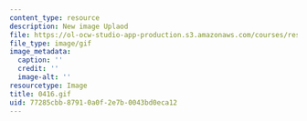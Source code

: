 ```yaml
---
content_type: resource
description: New image Uplaod
file: https://ol-ocw-studio-app-production.s3.amazonaws.com/courses/res-21g-01-kana-spring-2010/77285cbb87910a0f2e7b0043bd0eca12_0416.gif
file_type: image/gif
image_metadata:
  caption: ''
  credit: ''
  image-alt: ''
resourcetype: Image
title: 0416.gif
uid: 77285cbb-8791-0a0f-2e7b-0043bd0eca12
---
```

